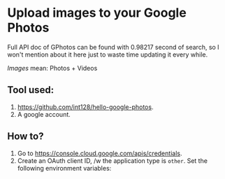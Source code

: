 # Upload images to your Google Photos

Full API doc of GPhotos can be found with 0.98217 second of search, so I won't mention about it here just to waste time updating it every while.

_Images_ mean: Photos + Videos

## Tool used:

1. https://github.com/int128/hello-google-photos.
1. A google account.

## How to?

1. Go to https://console.cloud.google.com/apis/credentials.
1. Create an OAuth client ID, /w the application type is `other`.
   Set the following environment variables:
